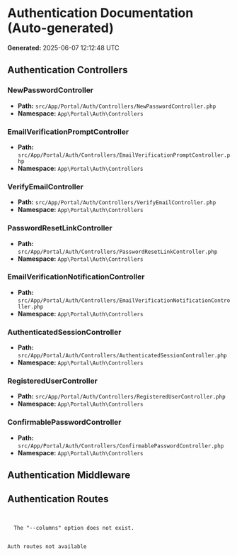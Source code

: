 # Authentication Documentation (Auto-generated)

**Generated:** 2025-06-07 12:12:48 UTC

## Authentication Controllers

### NewPasswordController
- **Path:** `src/App/Portal/Auth/Controllers/NewPasswordController.php`
- **Namespace:** `App\Portal\Auth\Controllers`

### EmailVerificationPromptController
- **Path:** `src/App/Portal/Auth/Controllers/EmailVerificationPromptController.php`
- **Namespace:** `App\Portal\Auth\Controllers`

### VerifyEmailController
- **Path:** `src/App/Portal/Auth/Controllers/VerifyEmailController.php`
- **Namespace:** `App\Portal\Auth\Controllers`

### PasswordResetLinkController
- **Path:** `src/App/Portal/Auth/Controllers/PasswordResetLinkController.php`
- **Namespace:** `App\Portal\Auth\Controllers`

### EmailVerificationNotificationController
- **Path:** `src/App/Portal/Auth/Controllers/EmailVerificationNotificationController.php`
- **Namespace:** `App\Portal\Auth\Controllers`

### AuthenticatedSessionController
- **Path:** `src/App/Portal/Auth/Controllers/AuthenticatedSessionController.php`
- **Namespace:** `App\Portal\Auth\Controllers`

### RegisteredUserController
- **Path:** `src/App/Portal/Auth/Controllers/RegisteredUserController.php`
- **Namespace:** `App\Portal\Auth\Controllers`

### ConfirmablePasswordController
- **Path:** `src/App/Portal/Auth/Controllers/ConfirmablePasswordController.php`
- **Namespace:** `App\Portal\Auth\Controllers`


## Authentication Middleware


## Authentication Routes
```

                                          
  The "--columns" option does not exist.  
                                          

Auth routes not available
```

